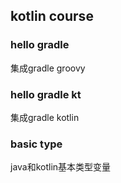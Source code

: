 ## kotlin course
### hello gradle
集成gradle groovy
### hello gradle kt
集成gradle kotlin
### basic type
java和kotlin基本类型变量